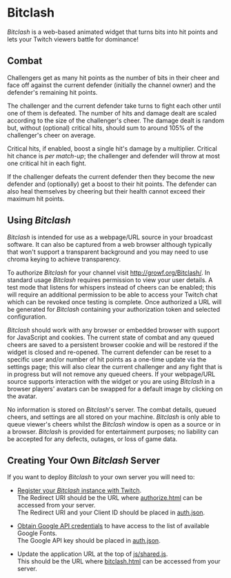 # Bitclash

*Bitclash* is a web-based animated widget that turns bits into hit points and lets your Twitch viewers battle for dominance!

## Combat

Challengers get as many hit points as the number of bits in their cheer and face off against the current defender (initially the channel owner) and the defender's remaining hit points.

The challenger and the current defender take turns to fight each other until one of them is defeated. The number of hits and damage dealt are scaled according to the size of the challenger's cheer. The damage dealt is random but, without (optional) critical hits, should sum to around 105% of the challenger's cheer on average.

Critical hits, if enabled, boost a single hit's damage by a multiplier. Critical hit chance is *per match-up*; the challenger and defender will throw at most one critical hit in each fight.

If the challenger defeats the current defender then they become the new defender and (optionally) get a boost to their hit points. The defender can also heal themselves by cheering but their health cannot exceed their maximum hit points.

## Using *Bitclash*

*Bitclash* is intended for use as a webpage/URL source in your broadcast software. It can also be captured from a web browser although typically that won't support a transparent background and you may need to use chroma keying to achieve transparency.

To authorize *Bitclash* for your channel visit http://growf.org/Bitclash/. In standard usage *Bitclash* requires permission to view your user details. A test mode that listens for whispers instead of cheers can be enabled; this will require an additional permission to be able to access your Twitch chat which can be revoked once testing is complete. Once authorized a URL will be generated for *Bitclash* containing your authorization token and selected configuration.

*Bitclash* should work with any browser or embedded browser with support for JavaScript and cookies. The current state of combat and any queued cheers are saved to a persistent browser cookie and will be restored if the widget is closed and re-opened. The current defender can be reset to a specific user and/or number of hit points as a one-time update via the settings page; this will also clear the current challenger and any fight that is in progress but will not remove any queued cheers. If your webpage/URL source supports interaction with the widget or you are using *Bitclash* in a browser players' avatars can be swapped for a default image by clicking on the avatar.

No information is stored on *Bitclash*'s server. The combat details, queued cheers, and settings are all stored on your machine. *Bitclash* is only able to queue viewer's cheers whilst the *Bitclash* window is open as a source or in a browser. *Bitclash* is provided for entertainment purposes; no liability can be accepted for any defects, outages, or loss of game data.

## Creating Your Own *Bitclash* Server

If you want to deploy *Bitclash* to your own server you will need to:
* [Register your *Bitclash* instance with Twitch](https://www.twitch.tv/settings/connections).  
The Redirect URI should be the URL where [authorize.html](https://github.com/growf/Bitclash/blob/master/authorize.html) can be accessed from your server.  
The Redirect URI and your Client ID should be placed in [auth.json](https://github.com/growf/Bitclash/blob/master/auth.json).

* [Obtain Google API credentials](https://console.developers.google.com/apis/credentials) to have access to the list of available Google Fonts.  
The Google API key should be placed in [auth.json](https://github.com/growf/Bitclash/blob/master/auth.json).

* Update the application URL at the top of [js/shared.js](https://github.com/growf/Bitclash/blob/master/js/shared.js#L2).  
This should be the URL where [bitclash.html](https://github.com/growf/Bitclash/blob/master/bitclash.html) can be accessed from your server.
